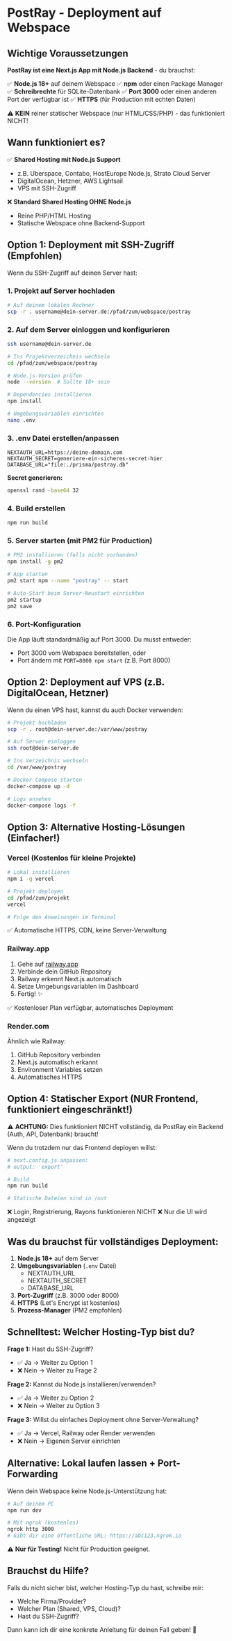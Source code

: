 # PostRay - Deployment auf Webspace

## Wichtige Voraussetzungen

**PostRay ist eine Next.js App mit Node.js Backend** - du brauchst:

✅ **Node.js 18+** auf deinem Webspace
✅ **npm** oder einen Package Manager
✅ **Schreibrechte** für SQLite-Datenbank
✅ **Port 3000** oder einen anderen Port der verfügbar ist
✅ **HTTPS** (für Production mit echten Daten)

⚠️ **KEIN** reiner statischer Webspace (nur HTML/CSS/PHP) - das funktioniert NICHT!

## Wann funktioniert es?

✅ **Shared Hosting mit Node.js Support**
- z.B. Uberspace, Contabo, HostEurope Node.js, Strato Cloud Server
- DigitalOcean, Hetzner, AWS Lightsail
- VPS mit SSH-Zugriff

❌ **Standard Shared Hosting OHNE Node.js**
- Reine PHP/HTML Hosting
- Statische Webspace ohne Backend-Support

## Option 1: Deployment mit SSH-Zugriff (Empfohlen)

Wenn du SSH-Zugriff auf deinen Server hast:

### 1. Projekt auf Server hochladen

```bash
# Auf deinem lokalen Rechner
scp -r . username@dein-server.de:/pfad/zum/webspace/postray
```

### 2. Auf dem Server einloggen und konfigurieren

```bash
ssh username@dein-server.de

# Ins Projektverzeichnis wechseln
cd /pfad/zum/webspace/postray

# Node.js-Version prüfen
node --version  # Sollte 18+ sein

# Dependencies installieren
npm install

# Umgebungsvariablen einrichten
nano .env
```

### 3. .env Datei erstellen/anpassen

```env
NEXTAUTH_URL=https://deine-domain.com
NEXTAUTH_SECRET=generiere-ein-sicheres-secret-hier
DATABASE_URL="file:./prisma/postray.db"
```

**Secret generieren:**
```bash
openssl rand -base64 32
```

### 4. Build erstellen

```bash
npm run build
```

### 5. Server starten (mit PM2 für Production)

```bash
# PM2 installieren (falls nicht vorhanden)
npm install -g pm2

# App starten
pm2 start npm --name "postray" -- start

# Auto-Start beim Server-Neustart einrichten
pm2 startup
pm2 save
```

### 6. Port-Konfiguration

Die App läuft standardmäßig auf Port 3000. Du musst entweder:
- Port 3000 vom Webspace bereitstellen, oder
- Port ändern mit `PORT=8000 npm start` (z.B. Port 8000)

## Option 2: Deployment auf VPS (z.B. DigitalOcean, Hetzner)

Wenn du einen VPS hast, kannst du auch Docker verwenden:

```bash
# Projekt hochladen
scp -r . root@dein-server.de:/var/www/postray

# Auf Server einloggen
ssh root@dein-server.de

# Ins Verzeichnis wechseln
cd /var/www/postray

# Docker Compose starten
docker-compose up -d

# Logs ansehen
docker-compose logs -f
```

## Option 3: Alternative Hosting-Lösungen (Einfacher!)

### Vercel (Kostenlos für kleine Projekte)

```bash
# Lokal installieren
npm i -g vercel

# Projekt deployen
cd /pfad/zum/projekt
vercel

# Folge den Anweisungen im Terminal
```

✅ Automatische HTTPS, CDN, keine Server-Verwaltung

### Railway.app

1. Gehe auf [railway.app](https://railway.app)
2. Verbinde dein GitHub Repository
3. Railway erkennt Next.js automatisch
4. Setze Umgebungsvariablen im Dashboard
5. Fertig! ✨

✅ Kostenloser Plan verfügbar, automatisches Deployment

### Render.com

Ähnlich wie Railway:
1. GitHub Repository verbinden
2. Next.js automatisch erkannt
3. Environment Variables setzen
4. Automatisches HTTPS

## Option 4: Statischer Export (NUR Frontend, funktioniert eingeschränkt!)

⚠️ **ACHTUNG:** Dies funktioniert NICHT vollständig, da PostRay ein Backend (Auth, API, Datenbank) braucht!

Wenn du trotzdem nur das Frontend deployen willst:

```bash
# next.config.js anpassen:
# output: 'export'

# Build
npm run build

# Statische Dateien sind in /out
```

❌ Login, Registrierung, Rayons funktionieren NICHT
❌ Nur die UI wird angezeigt

## Was du brauchst für vollständiges Deployment:

1. **Node.js 18+** auf dem Server
2. **Umgebungsvariablen** (`.env` Datei)
   - NEXTAUTH_URL
   - NEXTAUTH_SECRET
   - DATABASE_URL
3. **Port-Zugriff** (z.B. 3000 oder 8000)
4. **HTTPS** (Let's Encrypt ist kostenlos)
5. **Prozess-Manager** (PM2 empfohlen)

## Schnelltest: Welcher Hosting-Typ bist du?

**Frage 1:** Hast du SSH-Zugriff?
- ✅ Ja → Weiter zu Option 1
- ❌ Nein → Weiter zu Frage 2

**Frage 2:** Kannst du Node.js installieren/verwenden?
- ✅ Ja → Weiter zu Option 2
- ❌ Nein → Weiter zu Option 3

**Frage 3:** Willst du einfaches Deployment ohne Server-Verwaltung?
- ✅ Ja → Vercel, Railway oder Render verwenden
- ❌ Nein → Eigenen Server einrichten

## Alternative: Lokal laufen lassen + Port-Forwarding

Wenn dein Webspace keine Node.js-Unterstützung hat:

```bash
# Auf deinem PC
npm run dev

# Mit ngrok (kostenlos)
ngrok http 3000
# Gibt dir eine öffentliche URL: https://abc123.ngrok.io
```

⚠️ **Nur für Testing!** Nicht für Production geeignet.

## Brauchst du Hilfe?

Falls du nicht sicher bist, welcher Hosting-Typ du hast, schreibe mir:
- Welche Firma/Provider?
- Welcher Plan (Shared, VPS, Cloud)?
- Hast du SSH-Zugriff?

Dann kann ich dir eine konkrete Anleitung für deinen Fall geben! 🚀

